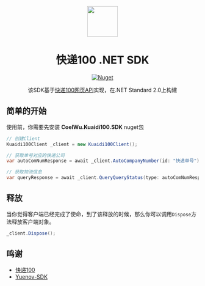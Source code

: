 <p align="center">
    <img src="https://i.loli.net/2021/01/17/aK4wpbnsmudcJLo.png" align="center" height="80"/>
</p>

<div align="center">

# 快递100 .NET SDK

[![Nuget](https://img.shields.io/nuget/v/CoelWu.Kuaidi100.SDK)](https://www.nuget.org/packages/CoelWu.Kuaidi100.SDK/)

该SDK基于[快递100网页API](https://m.kuaidi100.com)实现，在.NET Standard 2.0上构建

</div>

## 简单的开始

使用前，你需要先安装 **CoelWu.Kuaidi100.SDK** nuget包

```csharp
// 创建Client
Kuaidi100Client _client = new Kuaidi100Client();

// 获取单号对应的快递公司
var autoComNumResponse = await _client.AutoCompanyNumber(id: "快递单号")

// 获取物流信息
var queryResponse = await _client.QueryQueryStatus(type: autoComNumResponse.Data[0].CompanyCode, postid: "快递单号", phone: "")
```

## 释放

当你觉得客户端已经完成了使命，到了该释放的时候，那么你可以调用`Dispose`方法释放客户端对象。

```csharp
_client.Dispose();
```

## 鸣谢

- [快递100](https://m.kuaidi100.com)
- [Yuenov-SDK](https://github.com/Richasy/Yuenov-SDK)
